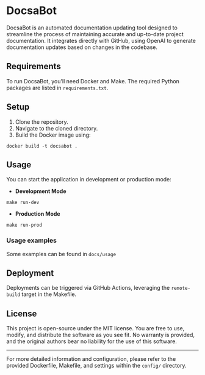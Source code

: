 # DocsaBot

DocsaBot is an automated documentation updating tool designed to streamline the process of maintaining accurate and up-to-date project documentation. It integrates directly with GitHub, using OpenAI to generate documentation updates based on changes in the codebase.

## Requirements

To run DocsaBot, you'll need Docker and Make. The required Python packages are listed in `requirements.txt`.

## Setup

1. Clone the repository.
2. Navigate to the cloned directory.
3. Build the Docker image using:

```shell
docker build -t docsabot .
```

## Usage

You can start the application in development or production mode:

- **Development Mode**

```shell
make run-dev
```

- **Production Mode**

```shell
make run-prod
```
### Usage examples

Some examples can be found in `docs/usage`

## Deployment

Deployments can be triggered via GitHub Actions, leveraging the `remote-build` target in the Makefile.

## License

This project is open-source under the MIT license. You are free to use, modify, and distribute the software as you see fit. No warranty is provided, and the original authors bear no liability for the use of this software.

---

For more detailed information and configuration, please refer to the provided Dockerfile, Makefile, and settings within the `config/` directory.
